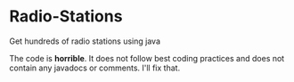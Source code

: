 # Radio-Stations
Get hundreds of radio stations using java

The code is **horrible**. It does not follow best coding practices and does not contain any javadocs or comments. I'll fix that.
